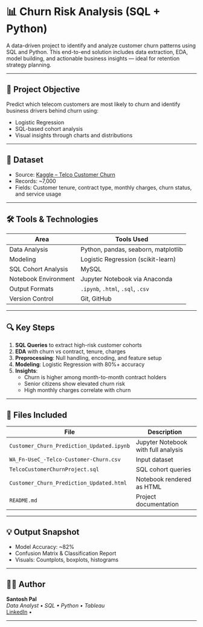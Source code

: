 # 📊 Churn Risk Analysis (SQL + Python)

A data-driven project to identify and analyze customer churn patterns using SQL and Python. This end-to-end solution includes data extraction, EDA, model building, and actionable business insights — ideal for retention strategy planning.

---

## 🧠 Project Objective

Predict which telecom customers are most likely to churn and identify business drivers behind churn using:
- Logistic Regression
- SQL-based cohort analysis
- Visual insights through charts and distributions

---

## 📁 Dataset

- Source: [Kaggle – Telco Customer Churn](https://www.kaggle.com/datasets/blastchar/telco-customer-churn)
- Records: ~7,000
- Fields: Customer tenure, contract type, monthly charges, churn status, and service usage

---

## 🛠️ Tools & Technologies

| Area                 | Tools Used                                    |
|----------------------|-----------------------------------------------|
| Data Analysis        | Python, pandas, seaborn, matplotlib           |
| Modeling             | Logistic Regression (scikit-learn)            |
| SQL Cohort Analysis  | MySQL                                         |
| Notebook Environment | Jupyter Notebook via Anaconda                 |
| Output Formats       | `.ipynb`, `.html`, `.sql`, `.csv`             |
| Version Control      | Git, GitHub                                   |

---

## 🔍 Key Steps

1. **SQL Queries** to extract high-risk customer cohorts
2. **EDA** with churn vs contract, tenure, charges
3. **Preprocessing**: Null handling, encoding, and feature setup
4. **Modeling**: Logistic Regression with 80%+ accuracy
5. **Insights**:
   - Churn is higher among month-to-month contract holders
   - Senior citizens show elevated churn risk
   - High monthly charges correlate with churn

---

## 📂 Files Included

| File                                | Description                                 |
|-------------------------------------|---------------------------------------------|
| `Customer_Churn_Prediction_Updated.ipynb` | Jupyter Notebook with full analysis      |
| `WA_Fn-UseC_-Telco-Customer-Churn.csv`    | Input dataset                            |
| `TelcoCustomerChurnProject.sql`             | SQL cohort queries                        |
| `Customer_Churn_Prediction_Updated.html`  | Notebook rendered as HTML                |
| `README.md`                              | Project documentation                     |

---

## 💡 Output Snapshot

- Model Accuracy: ~82%
- Confusion Matrix & Classification Report
- Visuals: Countplots, boxplots, histograms

---

## 👨‍💻 Author

**Santosh Pal**  
_Data Analyst • SQL • Python • Tableau_  
[LinkedIn](https://www.linkedin.com/in/santosh-pal-08b0bb370) • 

---

